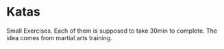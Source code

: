 # Katas
Small Exercises. Each of them is supposed to take 30min to complete. The idea comes from martial arts training.
